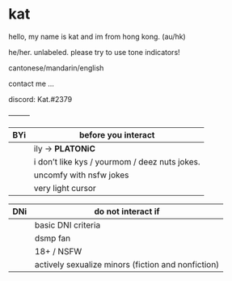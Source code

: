 # kat 


hello, my name is kat and im from hong kong. (au/hk)


he/her. unlabeled. please try to use tone indicators! 


cantonese/mandarin/english 


contact me ... 


discord: Kat.#2379




———




| BYi | before you interact |
| --- | ------------------- |
|     | ily → **PLATONiC** |
|     | i don’t like kys / yourmom / deez nuts jokes. |
|     | uncomfy with nsfw jokes |
|     | very light cursor |


| DNi | do not interact if |
| --- | ------------------ |
|     | basic DNI criteria |
|     | dsmp fan |
|     | 18+ / NSFW |
|     | actively sexualize minors (fiction and nonfiction) |
